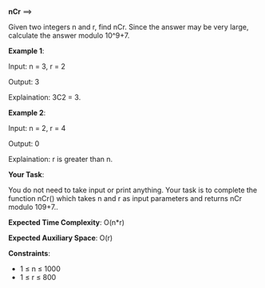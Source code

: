 **nCr** ==>

Given two integers n and r, find nCr. Since the answer may be very large, calculate the answer modulo 10^9+7.

**Example 1**:

Input: n = 3, r = 2

Output: 3

Explaination: 3C2 = 3. 

**Example 2**:

Input: n = 2, r = 4

Output: 0

Explaination: r is greater than n.

**Your Task**:

You do not need to take input or print anything. Your task is to complete the function nCr() which takes n and r as input parameters and returns nCr modulo 109+7..

**Expected Time Complexity**: O(n*r)

**Expected Auxiliary Space**: O(r)

**Constraints**:
- 1 ≤ n ≤ 1000
- 1 ≤ r ≤ 800

